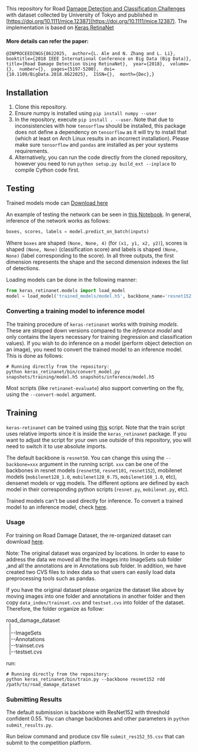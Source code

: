 
This repository for Road [Damage Detection and Classification Challenges](https://bdc2018.mycityreport.net/overview/) with 
dataset collected by University of Tokyo and published in [https://doi.org/10.1111/mice.12387](https://doi.org/10.1111/mice.12387).
The implementation is based on [Keras RetinaNet](https://github.com/fizyr/keras-retinanet)

#### More details can refer the paper:
`@INPROCEEDINGS{8622025, 
author={L. Ale and N. Zhang and L. Li}, 
booktitle={2018 IEEE International Conference on Big Data (Big Data)}, 
title={Road Damage Detection Using RetinaNet}, 
year={2018}, 
volume={}, 
number={}, 
pages={5197-5200}, 
doi={10.1109/BigData.2018.8622025}, 
ISSN={}, 
month={Dec},}`

## Installation

1) Clone this repository.
2) Ensure numpy is installed using `pip install numpy --user`
3) In the repository, execute `pip install . --user`.
   Note that due to inconsistencies with how `tensorflow` should be installed,
   this package does not define a dependency on `tensorflow` as it will try to install that (which at least on Arch Linux results in an incorrect installation).
   Please make sure `tensorflow` and `pandas` are installed as per your systems requirements.
4) Alternatively, you can run the code directly from the cloned  repository, however you need to run `python setup.py build_ext --inplace` to compile Cython code first.

## Testing
Trained models mode can [Download here](https://www.dropbox.com/sh/dsj1wby8c5yhgsp/AAC1yWzaF-XZ0gS5ae2pYqKAa?dl=0)

An example of testing the network can be seen in [this Notebook](https://github.com/ainilaha/RDD_2018/blob/master/ResNet152RetinaNet.ipynb).
In general, inference of the network works as follows:
```python
boxes, scores, labels = model.predict_on_batch(inputs)
```

Where `boxes` are shaped `(None, None, 4)` (for `(x1, y1, x2, y2)`), scores is shaped `(None, None)` (classification score) and labels is shaped `(None, None)` (label corresponding to the score). In all three outputs, the first dimension represents the shape and the second dimension indexes the list of detections.

Loading models can be done in the following manner:
```python
from keras_retinanet.models import load_model
model = load_model('trained_models/model.h5', backbone_name='resnet152')
```


### Converting a training model to inference model
The training procedure of `keras-retinanet` works with *training models*. These are stripped down versions compared to the *inference model* and only contains the layers necessary for training (regression and classification values). If you wish to do inference on a model (perform object detection on an image), you need to convert the trained model to an inference model. This is done as follows:

```shell
# Running directly from the repository:
python keras_retinanet/bin/convert_model.py snapshots/training/model.h5 snapshots/inference/model.h5
```

Most scripts (like `retinanet-evaluate`) also support converting on the fly, using the `--convert-model` argument.


## Training
`keras-retinanet` can be trained using [this](https://github.com/ainilaha/RDD_2018/blob/master/keras_retinanet/bin/train.py) script.
Note that the train script uses relative imports since it is inside the `keras_retinanet` package.
If you want to adjust the script for your own use outside of this repository,
you will need to switch it to use absolute imports.


The default backbone is `resnet50`. You can change this using the `--backbone=xxx` argument in the running script.
`xxx` can be one of the backbones in resnet models (`resnet50`, `resnet101`, `resnet152`), mobilenet models (`mobilenet128_1.0`, `mobilenet128_0.75`, `mobilenet160_1.0`, etc), densenet models or vgg models. The different options are defined by each model in their corresponding python scripts (`resnet.py`, `mobilenet.py`, etc).

Trained models can't be used directly for inference. To convert a trained model to an inference model, check [here](https://github.com/ainilaha/RDD_2018/blob/master/keras_retinanet/bin/convert_model.py).

### Usage
For training on Road Damage Dataset, the re-organized dataset can download 
[here](https://www.dropbox.com/s/zwd309g4u4derfi/road_damage_dataset.zip?dl=0).


Note: The original dataset was organized by locations. In order to ease to address the data we moved
all the the images into ImageSets sub folder ,and all the annotations are in Annotations sub folder.
In addition, we have created two CVS files to index data so that users can easily load data
preprocessing tools such as pandas.

If you have the original dataset please organize the dataset like above by moving images into one folder and 
annotations in another folder and then copy `data_index/trainset.cvs` and `testset.cvs` into folder of the dataset.
Therefore, the folder organize as follow:

road_damage_dataset\
&nbsp;&nbsp;|\
&nbsp;&nbsp;|--ImageSets\
&nbsp;&nbsp;|--Annotations\
&nbsp;&nbsp;|--trainset.cvs\
&nbsp;&nbsp;|--testset.cvs



run:
```shell
# Running directly from the repository:
python keras_retinanet/bin/train.py --backbone resnet152 rdd /path/to/road_damage_dataset

```

### Submitting Results

The default submission is backbone with ResNet152 with threshold confident 0.55.
You can change backbones and other parameters in `python submit_results.py`.


Run below command and produce csv file `submit_res152_55.csv` that can
submit to the competition platform.

